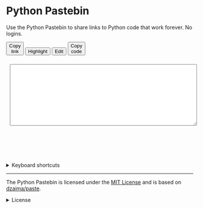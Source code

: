 <link rel="stylesheet" href="/python-pastebin/pypaste.css">

# Python Pastebin

Use the Python Pastebin to share links to Python code that work forever. No logins.


<button id="saveB" title="Alt + L" class="button" onclick="save_py(true)"           >Copy<br>link</button>
<button id="viewB" title="Alt + H" class="button" onclick="editor_mode(2)"           >Highlight   </button>
<button id="editB" title="Alt + E" class="button" onclick="editor_mode(0)"           >Edit        </button>
<button id="copyB" title="Alt + C" class="button" onclick="copy_link(py_area.value)">Copy<br>code</button>

<div style="top:4em; left:.5em; right:.5em; bottom:0; font-size:125%; color:#101010;">
    <textarea class="mainArea" id="py_area" spellcheck="false" style="width:100%;margin:10px;font-family:'FiraCode Nerd Font Mono'" rows="10"></textarea>
    <pre><code class="mainArea python" id="genc">
    </code></pre>
</div>

<script src="https://mathspp.com/user/themes/myquark/js/pako.min.js"></script>

  <script type="text/javascript">
    var EDITOR_MODE = 0; // 0-edit; 2-view

    function editor_mode(mode) {
      EDITOR_MODE = mode;
      py_area.style.display = EDITOR_MODE==0? 'block' : 'none';
      genc.style.display = EDITOR_MODE==2? 'block' : 'none';
      editB.disabled = EDITOR_MODE==0;
      viewB.disabled = EDITOR_MODE==2;
      if (mode==0) py_area.focus();
      if (mode==2) highlight_code();
    }
    
    
    function highlight_code() {
        var text = document.createTextNode(py_area.value)
        while (genc.firstChild) { genc.removeChild(genc.firstChild); }
        genc.appendChild(text);
        hljs.highlightElement(genc);
    }
    
    function save_py(copyLink = false) {
      let b64 = "#0"+py_enc(py_area.value);
      history.pushState({}, "", b64);
      if (copyLink) copy_link(location.href.replace("/#", "#"));
    }
    function py_enc(str = py_area.value) {
      let bytes = new TextEncoder("utf-8").encode(str);
      return py_arrToB64(py_deflate(bytes));
    }
    function py_dec(str) {
      try {
        return new TextDecoder("utf-8").decode(py_inflate(py_b64ToArr(str)));
      } catch (e) {
        return "failed to decode - full link not copied?";
      }
    }

    function py_arrToB64(arr) {
      var bytestr = "";
      arr.forEach(c => bytestr+= String.fromCharCode(c));
      return btoa(bytestr).replace(/\+/g, "@").replace(/=+/, "");
    }
    function py_b64ToArr(str) {
      return new Uint8Array([...atob(decodeURIComponent(str).replace(/@/g, "+"))].map(c=>c.charCodeAt()))
    }
    
    function py_deflate(arr) {
      return pako.deflateRaw(arr, {"level": 9});
    }
    function py_inflate(arr) {
      return pako.inflateRaw(arr);
    }

    function copy_link(str) {
      navigator.clipboard.writeText(str);
    }

    function py_load_page() {
      py_area.value = "";
      let hash = decodeURIComponent(location.hash.slice(1));
      let v = hash[0];
      hash = hash.slice(1); // remove version
      if (hash) {
        let parts = hash.split("#");
        py_area.value = parts[0]? py_dec(parts[0]) : "";
        editor_mode(py_area.value? 2 : 0);
      } else editor_mode(0);
    }
    py_load_page();
    window.onhashchange=py_load_page;
    
    document.addEventListener("keydown", e => {
      let code = e.code;
      let ctrl = e.ctrlKey;
      let alt = e.altKey;
      if (alt) {
        if (code == 'KeyL') { saveB.click(); e.preventDefault(); viewB.click(); }
        if (code == 'KeyE') { editB.click(); e.preventDefault(); py_area.focus(); }
        if (code == 'KeyH') { viewB.click(); e.preventDefault(); }
        if (code == 'KeyC') { copyB.click(); e.preventDefault(); }
      }
      if (ctrl && code == 'KeyR') save_py(false);
      if (code == 'F5') save_py(false);
    });
  </script>

<br />

<details>
<summary>Keyboard shortcuts</summary>
<ul>
 <li><kbd>Alt</kbd> + <kbd>L</kbd>: copies the link to the code</li>
 <li><kbd>Alt</kbd> + <kbd>H</kbd>: highlight the code</li>
 <li><kbd>Alt</kbd> + <kbd>E</kbd>: edit the code</li>
 <li><kbd>Alt</kbd> + <kbd>C</kbd>: copy the code</li>
</ul>
</details>

---

The Python Pastebin is licensed under the [MIT License][mit] and is based on [dzaima/paste][dzaima-paste].

<details>
<summary>License</summary>
Copyright 2022 Rodrigo Girão Serrão.
<br />
Permission is hereby granted, free of charge, to any person obtaining a copy of this software and associated documentation files (the "Software"), to deal in the Software without restriction, including without limitation the rights to use, copy, modify, merge, publish, distribute, sublicense, and/or sell copies of the Software, and to permit persons to whom the Software is furnished to do so, subject to the following conditions:
<br />
<br />
The above copyright notice and this permission notice shall be included in all copies or substantial portions of the Software.
<br />
<br />
THE SOFTWARE IS PROVIDED "AS IS", WITHOUT WARRANTY OF ANY KIND, EXPRESS OR IMPLIED, INCLUDING BUT NOT LIMITED TO THE WARRANTIES OF MERCHANTABILITY, FITNESS FOR A PARTICULAR PURPOSE AND NONINFRINGEMENT. IN NO EVENT SHALL THE AUTHORS OR COPYRIGHT HOLDERS BE LIABLE FOR ANY CLAIM, DAMAGES OR OTHER LIABILITY, WHETHER IN AN ACTION OF CONTRACT, TORT OR OTHERWISE, ARISING FROM, OUT OF OR IN CONNECTION WITH THE SOFTWARE OR THE USE OR OTHER DEALINGS IN THE SOFTWARE.
</details>

[mit]: https://opensource.org/licenses/MIT
[dzaima-paste]: https://github.com/dzaima/paste
[multiline]: https://mathspp.com/texpaste#0C8lXKM7PKUtVUEmsiDNS0FZIqgASyQq2CgYqCiWJ2alcXCoqFUBuTFpRYnK1bpJCTEGuQkxxYVFJdRJQg66CSWJybW21UWKtigoA
